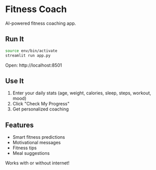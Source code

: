 # Fitness Coach

AI-powered fitness coaching app.

## Run It

```bash
source env/bin/activate
streamlit run app.py
```

Open: http://localhost:8501

## Use It

1. Enter your daily stats (age, weight, calories, sleep, steps, workout, mood)
2. Click "Check My Progress"
3. Get personalized coaching

## Features

- Smart fitness predictions
- Motivational messages
- Fitness tips
- Meal suggestions

Works with or without internet! 